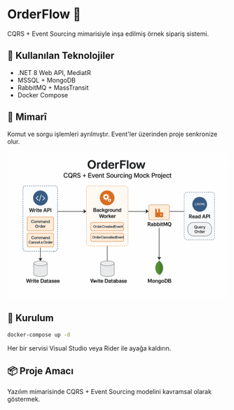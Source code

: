 # OrderFlow 🧾

CQRS + Event Sourcing mimarisiyle inşa edilmiş örnek sipariş sistemi.

## 🔧 Kullanılan Teknolojiler
- .NET 8 Web API, MediatR
- MSSQL + MongoDB
- RabbitMQ + MassTransit
- Docker Compose

## 📐 Mimarî
Komut ve sorgu işlemleri ayrılmıştır. Event'ler üzerinden proje senkronize olur.

![Mimari Diyagram](diagrams/architecture.png)

## 🚀 Kurulum
```bash
docker-compose up -d
```
Her bir servisi Visual Studio veya Rider ile ayağa kaldırın.

## 📦 Proje Amacı
Yazılım mimarisinde CQRS + Event Sourcing modelini kavramsal olarak göstermek.
